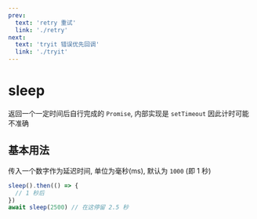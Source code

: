 ```yaml
---
prev:
  text: 'retry 重试'
  link: './retry'
next:
  text: 'tryit 错误优先回调'
  link: './tryit'
---
```


# sleep

<VersionTag version="0.2.0" />

返回一个一定时间后自行完成的 `Promise`, 内部实现是 `setTimeout` 因此计时可能不准确

## 基本用法

传入一个数字作为延迟时间, 单位为毫秒(ms), 默认为 `1000` (即 1 秒)

```js
sleep().then(() => {
  // 1 秒后
})
await sleep(2500) // 在这停留 2.5 秒
```
